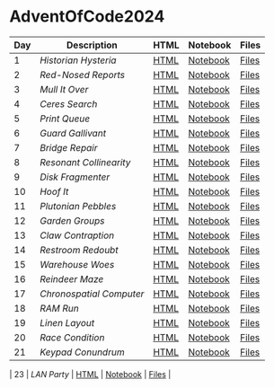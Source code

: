# AdventOfCode2024


| Day | Description | HTML | Notebook | Files |
| --- | --- | --- | --- | --- |
| 1 | *Historian Hysteria* | [HTML](https://exitingbear.github.io/AdventOfCode2024/Day-1.nb.html) | [Notebook](<Day 1/Day1.Rmd>) | [Files](<Day 1>) |
| 2 | *Red-Nosed Reports* | [HTML](https://exitingbear.github.io/AdventOfCode2024/Day-2.nb.html) | [Notebook](<Day 2/Day2.Rmd>) | [Files](<Day 2>) |
| 3 | *Mull It Over* | [HTML](https://exitingbear.github.io/AdventOfCode2024/Day-3.nb.html) | [Notebook](<Day 3/Day3.Rmd>) | [Files](<Day 3>) |
| 4 | *Ceres Search* | [HTML](https://exitingbear.github.io/AdventOfCode2024/Day-4.nb.html) | [Notebook](<Day 4/Day4.Rmd>) | [Files](<Day 4>) |
| 5 | *Print Queue* | [HTML](https://exitingbear.github.io/AdventOfCode2024/Day-5.nb.html) | [Notebook](<Day 5/Day5.Rmd>) | [Files](<Day 5>) |
| 6 | *Guard Gallivant* | [HTML](https://exitingbear.github.io/AdventOfCode2024/Day-6.nb.html) | [Notebook](<Day 6/Day6.Rmd>) | [Files](<Day 6>) |
| 7 | *Bridge Repair* | [HTML](https://exitingbear.github.io/AdventOfCode2024/Day-7.nb.html) | [Notebook](<Day 7/Day7.Rmd>) | [Files](<Day 7>) |
| 8 | *Resonant Collinearity* | [HTML](https://exitingbear.github.io/AdventOfCode2024/Day-8.nb.html) | [Notebook](<Day 8/Day8.Rmd>) | [Files](<Day 8>) |
| 9 | *Disk Fragmenter* | [HTML](https://exitingbear.github.io/AdventOfCode2024/Day-9.nb.html) | [Notebook](<Day 9/Day9.Rmd>) | [Files](<Day 9>) |
| 10 | *Hoof It* | [HTML](https://exitingbear.github.io/AdventOfCode2024/Day-10.nb.html) | [Notebook](<Day 10/Day10.Rmd>) | [Files](<Day 10>) |
| 11 | *Plutonian Pebbles* | [HTML](https://exitingbear.github.io/AdventOfCode2024/Day-11.nb.html) | [Notebook](<Day 11/Day11.Rmd>) | [Files](<Day 11>) |
| 12 | *Garden Groups* | [HTML](https://exitingbear.github.io/AdventOfCode2024/Day-12.nb.html) | [Notebook](<Day 12/Day12.Rmd>) | [Files](<Day 12>) |
| 13 | *Claw Contraption* | [HTML](https://exitingbear.github.io/AdventOfCode2024/Day-13.nb.html) | [Notebook](<Day 13/Day13.Rmd>) | [Files](<Day 13>) |
| 14 | *Restroom Redoubt* | [HTML](https://exitingbear.github.io/AdventOfCode2024/Day-14.nb.html) | [Notebook](<Day 14/Day14.Rmd>) | [Files](<Day 14>) |
| 15 | *Warehouse Woes* | [HTML](https://exitingbear.github.io/AdventOfCode2024/Day-15.nb.html) | [Notebook](<Day 15/Day15.Rmd>) | [Files](<Day 15>) |
| 16 | *Reindeer Maze* | [HTML](https://exitingbear.github.io/AdventOfCode2024/Day-16.nb.html) | [Notebook](<Day 16/Day16.Rmd>) | [Files](<Day 16>) |
| 17 | *Chronospatial Computer* | [HTML](https://exitingbear.github.io/AdventOfCode2024/Day-17.nb.html) | [Notebook](<Day 17/Day17.Rmd>) | [Files](<Day 17>) |
| 18 | *RAM Run* | [HTML](https://exitingbear.github.io/AdventOfCode2024/Day-18.nb.html) | [Notebook](<Day 18/Day18.Rmd>) | [Files](<Day 18>) |
| 19 | *Linen Layout* | [HTML](https://exitingbear.github.io/AdventOfCode2024/Day-19.nb.html) | [Notebook](<Day 19/Day19.Rmd>) | [Files](<Day 19>) |
| 20 | *Race Condition* | [HTML](https://exitingbear.github.io/AdventOfCode2024/Day-20.nb.html) | [Notebook](<Day 20/Day20.Rmd>) | [Files](<Day 20>) |
| 21 | *Keypad Conundrum* | [HTML](https://exitingbear.github.io/AdventOfCode2024/Day-21.nb.html) | [Notebook](<Day 21/Day21.Rmd>) | [Files](<Day 21>) |
<!-- 
| 22 | ** | [HTML](https://exitingbear.github.io/AdventOfCode2024/Day-22.nb.html) | [Notebook](<Day 22/Day22.Rmd>) | [Files](<Day 22>) |
 -->
| 23 | *LAN Party* | [HTML](https://exitingbear.github.io/AdventOfCode2024/Day-23.nb.html) | [Notebook](<Day 23/Day23.Rmd>) | [Files](<Day 23>) |
<!-- 
| 24 | ** | [HTML](https://exitingbear.github.io/AdventOfCode2024/Day-24.nb.html) | [Notebook](<Day 24/Day24.Rmd>) | [Files](<Day 24>) |
| 25 | ** | [HTML](https://exitingbear.github.io/AdventOfCode2024/Day-25.nb.html) | [Notebook](<Day 25/Day25.Rmd>) | [Files](<Day 25>) |
 -->
